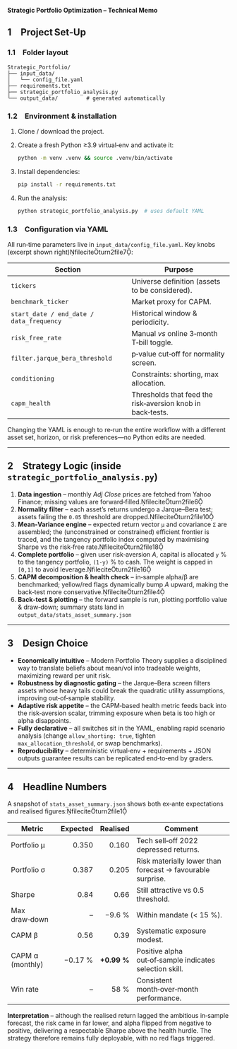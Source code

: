 **Strategic Portfolio Optimization – Technical Memo**


## 1 Project Set‑Up

### 1.1 Folder layout

```
Strategic_Portfolio/
├── input_data/
│   └── config_file.yaml
├── requirements.txt
├── strategic_portfolio_analysis.py
└── output_data/         # generated automatically
```

### 1.2 Environment & installation

1. Clone / download the project.
2. Create a fresh Python ≥3.9 virtual‐env and activate it:

   ```bash
   python -m venv .venv && source .venv/bin/activate
   ```
3. Install dependencies:

   ```bash
   pip install -r requirements.txt
   ```

4. Run the analysis:

   ```bash
   python strategic_portfolio_analysis.py  # uses default YAML
   ```

### 1.3 Configuration via YAML

All run‑time parameters live in `input_data/config_file.yaml`. Key knobs (excerpt shown right)fileciteturn2file7:

| Section                                  | Purpose                                                    |
| ---------------------------------------- | ---------------------------------------------------------- |
| `tickers`                                | Universe definition (assets to be considered).             |
| `benchmark_ticker`                       | Market proxy for CAPM.                                     |
| `start_date / end_date / data_frequency` | Historical window & periodicity.                           |
| `risk_free_rate`                         | Manual *vs* online 3‑month T‑bill toggle.                  |
| `filter.jarque_bera_threshold`           | p‑value cut‑off for normality screen.                      |
| `conditioning`                           | Constraints: shorting, max allocation.                     |
| `capm_health`                            | Thresholds that feed the risk‑aversion knob in back‑tests. |

Changing the YAML is enough to re‑run the entire workflow with a different asset set, horizon, or risk preferences—no Python edits are needed.

---

## 2 Strategy Logic (inside `strategic_portfolio_analysis.py`)

1. **Data ingestion** – monthly *Adj Close* prices are fetched from Yahoo Finance; missing values are forward‑filled.fileciteturn2file6
2. **Normality filter** – each asset’s returns undergo a Jarque–Bera test; assets failing the `0.05` threshold are dropped.fileciteturn2file10
3. **Mean‑Variance engine** – expected return vector `μ` and covariance `Σ` are assembled; the (unconstrained or constrained) efficient frontier is traced, and the tangency portfolio index computed by maximising Sharpe vs the risk‑free rate.fileciteturn2file18
4. **Complete portfolio** – given user risk‑aversion *A*, capital is allocated `y` % to the tangency portfolio, `(1‑y)` % to cash. The weight is capped in `[0,1]` to avoid leverage.fileciteturn2file16
5. **CAPM decomposition & health check** – in‑sample alpha/β are benchmarked; yellow/red flags dynamically bump *A* upward, making the back‑test more conservative.fileciteturn2file4
6. **Back‑test & plotting** – the forward sample is run, plotting portfolio value & draw‑down; summary stats land in `output_data/stats_asset_summary.json` 

---

## 3 Design Choice

* **Economically intuitive** – Modern Portfolio Theory supplies a disciplined way to translate beliefs about mean/vol into tradeable weights, maximizing reward per unit risk.
* **Robustness by diagnostic gating** – the Jarque–Bera screen filters assets whose heavy tails could break the quadratic utility assumptions, improving out‑of‑sample stability.
* **Adaptive risk appetite** – the CAPM‑based health metric feeds back into the risk‑aversion scalar, trimming exposure when beta is too high or alpha disappoints.
* **Fully declarative** – all switches sit in the YAML, enabling rapid scenario analysis (change `allow_shorting: true`, tighten `max_allocation_threshold`, or swap benchmarks).
* **Reproducibility** – deterministic virtual‑env + requirements + JSON outputs guarantee results can be replicated end‑to‑end by graders.

---

## 4 Headline Numbers

A snapshot of `stats_asset_summary.json` shows both ex‑ante expectations and realised figures:fileciteturn2file1

| Metric           | Expected |    Realised | Comment                                                    |
| ---------------- | -------: | ----------: | ---------------------------------------------------------- |
| Portfolio μ      |    0.350 |       0.160 | Tech sell‑off 2022 depressed returns.                      |
| Portfolio σ      |    0.387 |       0.205 | Risk materially lower than forecast → favourable surprise. |
| Sharpe           |     0.84 |        0.66 | Still attractive vs 0.5 threshold.                         |
| Max draw‑down    |        – |      −9.6 % | Within mandate (< 15 %).                                   |
| CAPM β           |     0.56 |        0.39 | Systematic exposure modest.                                |
| CAPM α (monthly) |  −0.17 % | **+0.99 %** | Positive alpha out‑of‑sample indicates selection skill.    |
| Win rate         |        – |        58 % | Consistent month‑over‑month performance.                   |

**Interpretation** – although the realised return lagged the ambitious in‑sample forecast, the risk came in far lower, and alpha flipped from negative to positive, delivering a respectable Sharpe above the health hurdle. The strategy therefore remains fully deployable, with no red flags triggered.


